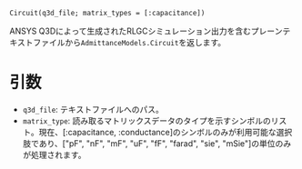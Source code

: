 ```
Circuit(q3d_file; matrix_types = [:capacitance])
```

ANSYS Q3Dによって生成されたRLGCシミュレーション出力を含むプレーンテキストファイルから`AdmittanceModels.Circuit`を返します。

# 引数

  * `q3d_file`: テキストファイルへのパス。
  * `matrix_type`: 読み取るマトリックスデータのタイプを示すシンボルのリスト。現在、[:capacitance, :conductance]のシンボルのみが利用可能な選択肢であり、["pF", "nF", "mF", "uF", "fF", "farad", "sie", "mSie"]の単位のみが処理されます。
